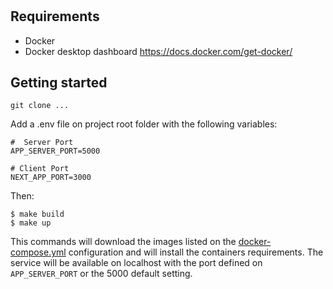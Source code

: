 # 

## Requirements

* Docker
* Docker desktop dashboard https://docs.docker.com/get-docker/ 

## Getting started

`git clone ...`

Add a .env file on project root folder with the following variables:

```shell
#  Server Port
APP_SERVER_PORT=5000

# Client Port
NEXT_APP_PORT=3000
```

Then:

```shell
$ make build
$ make up
```

This commands will download the images listed on the [docker-compose.yml](./docker-compose.yml) configuration and will install the containers requirements. The service will be available on localhost with the port defined on `APP_SERVER_PORT` or the 5000 default setting.



